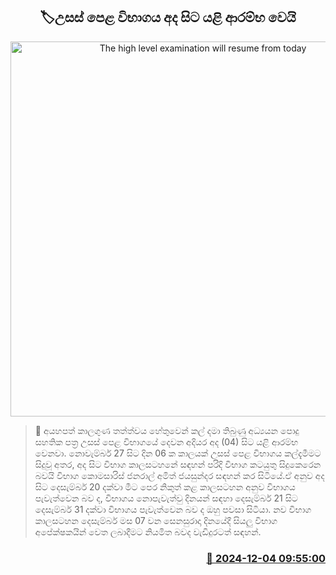 <p align='center'><b><h2 align='center' title='The high level examination will resume from today'>🏷උසස් පෙළ විභාගය අද සිට යළි ආරම්භ වෙයි</h2></b></p>
<p align='center'><img src='https://helakuru.sgp1.cdn.digitaloceanspaces.com/esana/images/lib/hand-Exam-archived.jpg' width='600' alt='The high level examination will resume from today'></p>

>📝 අයහපත් කාලගුණ තත්ත්වය හේතුවෙන් කල් දමා තිබුණු අධ්‍යයන පොදු සහතික පත්‍ර උසස් පෙළ විභාගයේ දෙවන අදියර අද (04) සිට යළි ආරම්භ වෙනවා.
නොවැම්බර් 27 සිට දින 06 ක කාලයක් උසස් පෙළ විභාගය කල්දැමීමට සිදුවූ අතර, අද සිට විභාග කාලසටහනේ සඳහන් පරිදි විභාග කටයුතු සිදුකෙරෙන බවයි විභාග කොමසාරිස් ජනරාල් අමිත් ජයසුන්දර සඳහන් කර සිටියේ.ඒ අනුව අද සිට දෙසැම්බර් 20 දක්වා මීට පෙර නිකුත් කළ කාලසටහන අනුව විභාගය පැවැත්වෙන බව ද, විභාගය නොපැවැත්වු දිනයන් සඳහා දෙසැම්බර් 21 සිට දෙසැම්බර් 31 දක්වා විභාගය පැවැත්වෙන බව ද ඔහු පවසා සිටියා.
නව විභාග කාලසටහන දෙසැම්බර් මස 07 වන සෙනසුරාදා දිනයේදී සියලු විභාග අපේක්ෂකයින් වෙත ලබාදීමට නියමිත බවද වැඩිදුරටත් සඳහන්.


<h3 align='right'><a href='https://www.helakuru.lk/esana/p/105645/'>📅 2024-12-04 09:55:00</a></h3>
